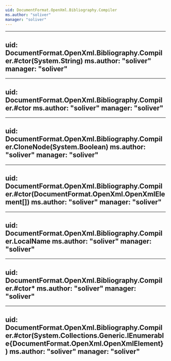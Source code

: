 ```yaml
---
uid: DocumentFormat.OpenXml.Bibliography.Compiler
ms.author: "soliver"
manager: "soliver"
---
```


---
uid: DocumentFormat.OpenXml.Bibliography.Compiler.#ctor(System.String)
ms.author: "soliver"
manager: "soliver"
---

---
uid: DocumentFormat.OpenXml.Bibliography.Compiler.#ctor
ms.author: "soliver"
manager: "soliver"
---

---
uid: DocumentFormat.OpenXml.Bibliography.Compiler.CloneNode(System.Boolean)
ms.author: "soliver"
manager: "soliver"
---

---
uid: DocumentFormat.OpenXml.Bibliography.Compiler.#ctor(DocumentFormat.OpenXml.OpenXmlElement[])
ms.author: "soliver"
manager: "soliver"
---

---
uid: DocumentFormat.OpenXml.Bibliography.Compiler.LocalName
ms.author: "soliver"
manager: "soliver"
---

---
uid: DocumentFormat.OpenXml.Bibliography.Compiler.#ctor*
ms.author: "soliver"
manager: "soliver"
---

---
uid: DocumentFormat.OpenXml.Bibliography.Compiler.#ctor(System.Collections.Generic.IEnumerable{DocumentFormat.OpenXml.OpenXmlElement})
ms.author: "soliver"
manager: "soliver"
---
